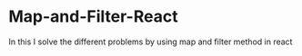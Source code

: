 # Map-and-Filter-React
 In this I solve the different problems by using map and filter method in react
